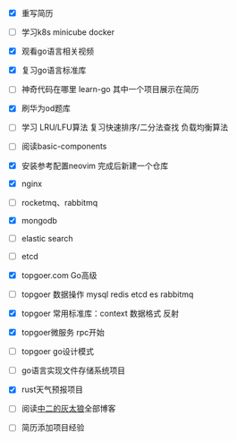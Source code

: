 - [x] 重写简历

- [ ] 学习k8s minicube docker

- [x] 观看go语言相关视频

- [x] 复习go语言标准库

- [ ] 神奇代码在哪里 learn-go 其中一个项目展示在简历

- [x] 刷华为od题库 

- [ ] 学习 LRU/LFU算法 复习快速排序/二分法查找 负载均衡算法

- [ ] 阅读basic-components

- [x] 安装参考配置neovim 完成后新建一个仓库

- [x] nginx

- [ ] rocketmq、rabbitmq

- [x] mongodb

- [ ] elastic search

- [ ] etcd

- [x] topgoer.com Go高级

- [ ] topgoer 数据操作 mysql redis etcd es rabbitmq

- [x] topgoer 常用标准库：context 数据格式 反射

- [x] topgoer微服务 rpc开始

- [ ] topgoer go设计模式

- [ ] go语言实现文件存储系统项目

- [x] rust天气预报项目

- [ ] 阅读[中二的灰太狼](http://120.79.202.23/)全部博客

- [ ] 简历添加项目经验
